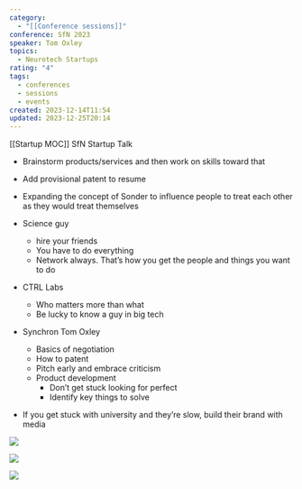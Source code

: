 ```yaml
---
category:
  - "[[Conference sessions]]"
conference: SfN 2023
speaker: Tom Oxley
topics:
  - Neurotech Startups
rating: "4"
tags:
  - conferences
  - sessions
  - events
created: 2023-12-14T11:54
updated: 2023-12-25T20:14
---
```

[[Startup MOC]]
SfN Startup Talk

- Brainstorm products/services and then work on skills toward that 
- Add provisional patent to resume
- Expanding the concept of Sonder to influence people to treat each other as they would treat themselves
- Science guy
    - hire your friends
    - You have to do everything 
    - Network always. That’s how you get the people and things you want to do 
- CTRL Labs
    - Who matters more than what 
    - Be lucky to know a guy in big tech
- Synchron Tom Oxley
    - Basics of negotiation 
    - How to patent
    - Pitch early and embrace criticism 
    - Product development
        - Don’t get stuck looking for perfect
        - Identify key things to solve

- If you get stuck with university and they’re slow, build their brand with media

![](https://t9017089692.p.clickup-attachments.com/t9017089692/bbf1feed-7008-4c17-a1df-656de5432031/Funding.jpeg)

![](https://t9017089692.p.clickup-attachments.com/t9017089692/bf3a5d55-e92e-4e74-84b6-819b69c434ba/SfN%20Notes.jpeg)

![](https://t9017089692.p.clickup-attachments.com/t9017089692/37697997-cb10-4e64-a0fb-85fde60b0577/SfN%20Notes.jpeg)